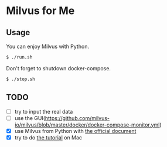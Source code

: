 # Milvus for Me

## Usage

You can enjoy Milvus with Python.
```sh
$ ./run.sh
```

Don't forget to shutdown docker-compose.
```sh
$ ./stop.sh
```

## TODO
- [ ] try to input the real data
- [ ] use the GUI(https://github.com/milvus-io/milvus/blob/master/docker/docker-compose-monitor.yml)
- [x] use Milvus from Python with [the official document](https://www.milvus.io/docs/guides/get_started/example_code.md)
- [x] try to do [the tutorial](https://www.milvus.io/docs/guides/get_started/install_milvus/cpu_milvus_docker.md) on Mac
